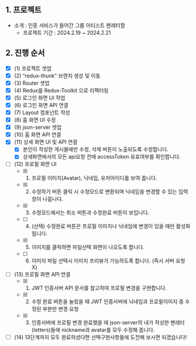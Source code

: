 ## 1. 프로젝트

- 소개 : 인증 서비스가 들어간 그룹 아티스트 팬레터함
  - 프로젝트 기간 : 2024.2.19 ~ 2024.2.21

## 2. 진행 순서

- [x] (1) 프로젝트 셋업
- [x] (2) “redux-thunk” 브랜치 생성 및 이동
- [x] (3) Router 셋업
- [x] (4) Redux를 Redux-Toolkit 으로 리팩터링
- [x] (5) 로그인 화면 UI 작업
- [x] (6) 로그인 화면 API 연결
- [x] (7) Layout 컴포넌트 작성
- [x] (8) 홈 화면 UI 수정
- [x] (9) json-server 셋업
- [x] (10) 홈 화면 API 연결
- [x] (11) 상세 화면 UI 및 API 연결
  - [x] 본인이 작성한 게시물에만 수정, 삭제 버튼이 노출되도록 수정합니다.
  - [x] 상세화면에서의 모든 api요청 전에 accessToken 유효여부를 확인합니다.
- [ ] (12) 프로필 화면 UI
  - [x] 1.  프로필 이미지(Avatar), 닉네임, 유저아이디를 보여 줍니다.
  - [x] 2.  수정하기 버튼 클릭 시 수정모드로 변환되며 닉네임을 변경할 수 있는 입력창이 나옵니다.
  - [x] 3.  수정모드에서는 취소 버튼과 수정완료 버튼이 보입니다.
  - [ ] 4.  (선택) 수정완료 버튼은 프로필 이미지나 닉네임에 변경이 있을 때만 활성화 됩니다.
  - [x] 5.  이미지를 클릭하면 파일선택 화면이 나오도록 합니다.
  - [ ] 6.  이미지 파일 선택시 이미지 프리뷰가 가능하도록 합니다. (즉시 서버 요청 X)
- [ ] (13) 프로필 화면 API 연결
  - [x] 1.  JWT 인증서버 API 문서를 참고하여 프로필 변경을 구현합니다.
  - [x] 2.  수정 완료 버튼을 눌렀을 때 JWT 인증서버에 닉네임과 프로필이미지 중 수정된 부분만 변경 요청
  - [x] 3.  인증서버에 프로필 변경 완료했을 때 json-server의 내가 작성한 팬레터 (letters)들에 nickname과 avatar를 모두 수정해 줍니다.
- [ ] (14) 13단계까지 모두 완료하셨다면 선택구현사항들에 도전해 보시면 되겠습니다!
